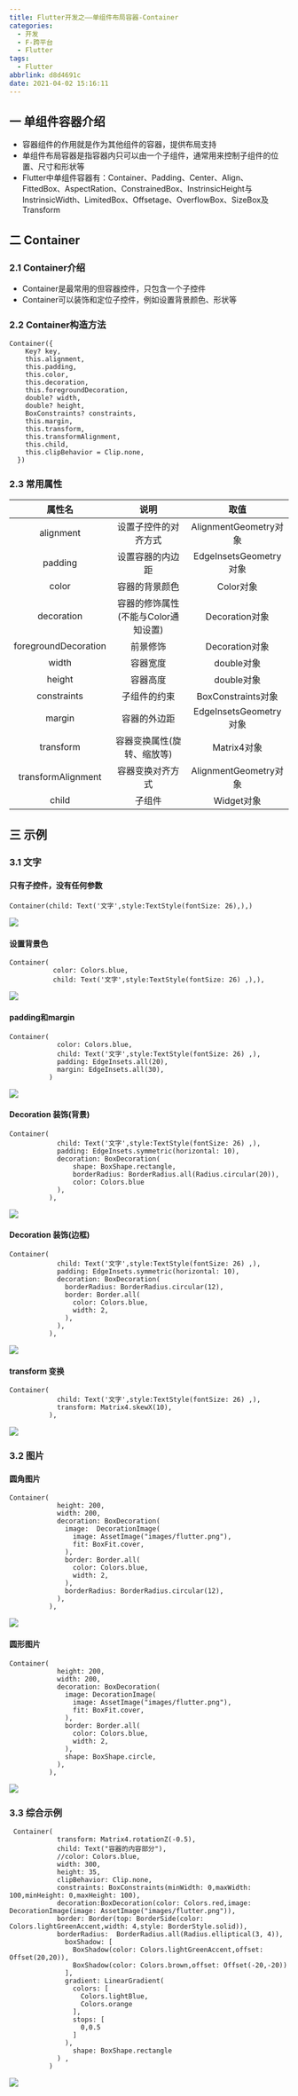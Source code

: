 ```yaml
---
title: Flutter开发之——单组件布局容器-Container
categories:
  - 开发
  - F-跨平台
  - Flutter
tags:
  - Flutter
abbrlink: d8d4691c
date: 2021-04-02 15:16:11
---
```

## 一 单组件容器介绍

* 容器组件的作用就是作为其他组件的容器，提供布局支持
* 单组件布局容器是指容器内只可以由一个子组件，通常用来控制子组件的位置、尺寸和形状等
* Flutter中单组件容器有：Container、Padding、Center、Align、FittedBox、AspectRation、ConstrainedBox、InstrinsicHeight与InstrinsicWidth、LimitedBox、Offsetage、OverflowBox、SizeBox及Transform

<!--more-->

## 二 Container

### 2.1 Container介绍

*  Container是最常用的但容器控件，只包含一个子控件
* Container可以装饰和定位子控件，例如设置背景颜色、形状等

### 2.2 Container构造方法

```
Container({
    Key? key,
    this.alignment,
    this.padding,
    this.color,
    this.decoration,
    this.foregroundDecoration,
    double? width,
    double? height,
    BoxConstraints? constraints,
    this.margin,
    this.transform,
    this.transformAlignment,
    this.child,
    this.clipBehavior = Clip.none,
  }) 
```

### 2.3 常用属性

|        属性名        |                说明                 |          取值          |
| :------------------: | :---------------------------------: | :--------------------: |
|      alignment       |        设置子控件的对齐方式         | AlignmentGeometry对象  |
|       padding        |          设置容器的内边距           | EdgeInsetsGeometry对象 |
|        color         |           容器的背景颜色            |       Color对象        |
|      decoration      | 容器的修饰属性(不能与Color通知设置) |     Decoration对象     |
| foregroundDecoration |              前景修饰               |     Decoration对象     |
|        width         |              容器宽度               |       double对象       |
|        height        |              容器高度               |       double对象       |
|     constraints      |            子组件的约束             |   BoxConstraints对象   |
|        margin        |            容器的外边距             | EdgeInsetsGeometry对象 |
|      transform       |     容器变换属性(旋转、缩放等)      |      Matrix4对象       |
|  transformAlignment  |          容器变换对齐方式           | AlignmentGeometry对象  |
|        child         |               子组件                |       Widget对象       |

## 三 示例

### 3.1 文字

#### 只有子控件，没有任何参数

```
Container(child: Text('文字',style:TextStyle(fontSize: 26),),)
```
![][1]

#### 设置背景色

```
Container(
           color: Colors.blue,
           child: Text('文字',style:TextStyle(fontSize: 26) ,),),
```
![][2]

#### padding和margin

```
Container(
            color: Colors.blue,
            child: Text('文字',style:TextStyle(fontSize: 26) ,),
            padding: EdgeInsets.all(20),
            margin: EdgeInsets.all(30),
          )
```
![][3]

####  Decoration 装饰(背景)

```
Container(
            child: Text('文字',style:TextStyle(fontSize: 26) ,),
            padding: EdgeInsets.symmetric(horizontal: 10),
            decoration: BoxDecoration(
                shape: BoxShape.rectangle,
                borderRadius: BorderRadius.all(Radius.circular(20)),
                color: Colors.blue
            ),
          ),
```
![][4]

#### Decoration 装饰(边框)

```
Container(
            child: Text('文字',style:TextStyle(fontSize: 26) ,),
            padding: EdgeInsets.symmetric(horizontal: 10),
            decoration: BoxDecoration(
              borderRadius: BorderRadius.circular(12),
              border: Border.all(
                color: Colors.blue,
                width: 2,
              ),
            ),
          ),
```
![][5]
#### transform 变换

```
Container(
            child: Text('文字',style:TextStyle(fontSize: 26) ,),
            transform: Matrix4.skewX(10),
          ),
```
![][6]

### 3.2 图片

#### 圆角图片

```
Container(
            height: 200,
            width: 200,
            decoration: BoxDecoration(
              image:  DecorationImage(
                image: AssetImage("images/flutter.png"),
                fit: BoxFit.cover,
              ),
              border: Border.all(
                color: Colors.blue,
                width: 2,
              ),
              borderRadius: BorderRadius.circular(12),
            ),
          ),
```
![][7]

#### 圆形图片

```
Container(
            height: 200,
            width: 200,
            decoration: BoxDecoration(
              image: DecorationImage(
                image: AssetImage("images/flutter.png"),
                fit: BoxFit.cover,
              ),
              border: Border.all(
                color: Colors.blue,
                width: 2,
              ),
              shape: BoxShape.circle,
            ),
          ),
```
![][8]

### 3.3 综合示例

```
 Container(
            transform: Matrix4.rotationZ(-0.5),
            child: Text("容器的内容部分"),
            //color: Colors.blue,
            width: 300,
            height: 35,
            clipBehavior: Clip.none,
            constraints: BoxConstraints(minWidth: 0,maxWidth: 100,minHeight: 0,maxHeight: 100),
            decoration:BoxDecoration(color: Colors.red,image: DecorationImage(image: AssetImage("images/flutter.png")),
            border: Border(top: BorderSide(color: Colors.lightGreenAccent,width: 4,style: BorderStyle.solid)),
            borderRadius:  BorderRadius.all(Radius.elliptical(3, 4)),
              boxShadow: [
                BoxShadow(color: Colors.lightGreenAccent,offset: Offset(20,20)),
                BoxShadow(color: Colors.brown,offset: Offset(-20,-20))
              ],
              gradient: LinearGradient(
                colors: [
                  Colors.lightBlue,
                  Colors.orange
                ],
                stops: [
                  0,0.5
                ]
              ),
                shape: BoxShape.rectangle
            ) ,
          )
```
![][9]


[1]:https://cdn.jsdelivr.net/gh/PGzxc/CDN@master/blog-flutter/flutter-container-text-only.png
[2]:https://cdn.jsdelivr.net/gh/PGzxc/CDN@master/blog-flutter/flutter-container-text-background.png
[3]:https://cdn.jsdelivr.net/gh/PGzxc/CDN@master/blog-flutter/flutter-container-text-padding-margin.png
[4]:https://cdn.jsdelivr.net/gh/PGzxc/CDN@master/blog-flutter/flutter-container-text-decoration.png
[5]:https://cdn.jsdelivr.net/gh/PGzxc/CDN@master/blog-flutter/flutter-container-text-decoration-border.png
[6]:https://cdn.jsdelivr.net/gh/PGzxc/CDN@master/blog-flutter/flutter-container-text-transform.png

[7]:https://cdn.jsdelivr.net/gh/PGzxc/CDN@master/blog-flutter/flutter-container-image-retangle.png
[8]:https://cdn.jsdelivr.net/gh/PGzxc/CDN@master/blog-flutter/flutter-container-image-circle.png
[9]:https://cdn.jsdelivr.net/gh/PGzxc/CDN@master/blog-flutter/flutter-container-mixed-sample.png